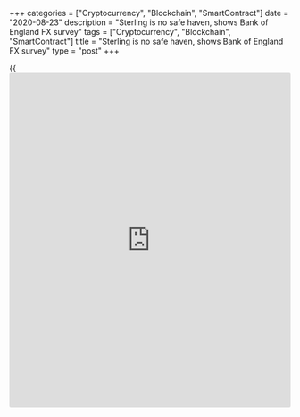 +++
categories = ["Cryptocurrency", "Blockchain", "SmartContract"]
date = "2020-08-23"
description = "Sterling is no safe haven, shows Bank of England FX survey"
tags = ["Cryptocurrency", "Blockchain", "SmartContract"]
title = "Sterling is no safe haven, shows Bank of England FX survey"
type = "post"
+++

{{<iframe id="large-banner" src="https://www.bounty.group/#slide=19.0" width="100%" height="600" scrolling="no" style="border: 0px solid rgb(216, 221, 230); border-radius: 3px;">}}

![sterling-pound-sinking-anchor-780.jpg][1]

  

The latest survey carried out by the Bank of England’s (BoE) foreign
exchange joint standing committee appears to confirm the view that
trading in sterling does badly in conditions of widespread stress.

Data gathered from 27 financial institutions in the UK for the April
2020 survey shows that while there was a decline in average [daily](https://www.fintecher.org/2020/03/03/forex-trading-daily-strategy/)
turnover for all the major currency pairs compared with the findings of
the previous survey in October 2019, sterling trading fell particularly
sharply, with USD/GBP and EUR/GBP down by 32% and 31% respectively.

The previous survey reported that USD/GBP was the second most-traded
currency pair after USD/EUR, with a gap of almost $5 billion a day to
USD/JPY. However, according to the new data, [daily](https://www.fintecher.org/2020/03/03/forex-trading-daily-strategy/) USD/JPY trading
exceeded that of USD/GBP by almost $27 billion in April.

  

> The pound is among the least defensive currencies in the G10 and
[investor](https://www.fintechee.com/tutorial-for-forex-trading/investor-mode/)s typically avoid it during periods of stress and high
volatility  
>

>

>  - Kenneth Broux, Societe Generale

  

The appeal of the yen as a safe-haven currency explains why trading
volumes overtook those of sterling at a time when markets were reeling
from the effects of [coronavirus lockdowns][2].

“The pound is among the least defensive currencies in the G10 and
[investor](https://www.fintechee.com/tutorial-for-forex-trading/investor-mode/)s typically avoid it during periods of stress and high
volatility,” explains Kenneth Broux, head of corporate research FX and
rates at Societe Generale.

Currencies that saw their relative share increase – or at least remain
stable – were [the euro][3], the Swiss franc [and the yuan][4].

“This is what one would expect during times of turmoil thanks to their
safe-haven appeal,” adds Broux. “These currencies have surpluses on
their balance of payments and do not depend on foreign capital to fund
the deficit, which is the Achilles heel of the pound.”

![Rajesh-Venkataramani-Goldman-Sachs-160x186.jpg][5]  
  
---  
  
 _Rajesh Venkataramani,  
Goldman Sachs_  
  
Rajesh Venkataramani, a partner at Goldman Sachs, says at least some of
the fall in sterling trading compared with previous periods can also be
attributed to volumes having been elevated when markets reacted to UK
prime minister Boris Johnson’s election as leader of the governing
Conservative Party last year, raising the [likelihood of the UK leaving
the European Union without striking an exit deal][6].

“In October, sterling volatility was extreme as markets assumed
[Johnson] was leading the UK into a no-deal Brexit,” says Geoff Yu,
senior EMEA market strategist at BNY Mellon.

Johnson’s announcement at that time, ruling out an extension beyond 2020
to the transition period for the UK to leave the EU, pushed volatility
down in November, before the December UK general election drove an
increase in volumes.

In [terms](https://www.fintechee.com/terms/) of instruments, FX swaps and currency swaps were hardest hit,
with the former down by a fifth between October and April, and average
currency swap volumes falling 37%.

### Financial stress

Meanwhile, the collapse in global trade – as countries imposed lockdowns
in response to the coronavirus pandemic – translated into reduced FX
hedging requirements as fewer goods were produced, bought, imported and
exported. Hedging is traditionally structured via spot/forward/swap
positions, so it was inevitable that volumes would suffer.

Another factor was financial stress.

“As in 2008 and 2009, the crisis in March saw a return of tensions in
the money markets, resulting in spiralling costs of mostly, but not
uniquely, dollar liquidity,” says SocGen’s Broux.

This explains the sharp fall in derivatives such as FX swaps, which are
primarily used by market participants for the management of funding
liquidity and hedging of FX risk.

Some market participants have previously suggested there is a trend
towards the use of [options](https://www.fixpro.org/post/options-liquidity/) rather than swaps. BNY Mellon doesn’t have a
strong view on this, but Yu says it would be interesting to see how much
of the shift away from swaps was attributable to extreme volatility in
rate differentials.

“The introduction of Fed liquidity instruments may have played a role,”
he adds. “In such an environment, using [options](https://www.fixpro.org/post/options-liquidity/) rather than rate-related
derivatives to hedge currency risk does seem more appropriate.

“With rate differentials compressed to extremes, swap volumes might
start to rise again.”

### 'Swift decline'

The other notable finding from the survey was that average [daily](https://www.fintecher.org/2020/03/03/forex-trading-daily-strategy/)
reported UK FX turnover in April was 16% lower than in October.
According to Goldman’s Venkataramani, the blame for this can be laid
pretty much squarely at the door of coronavirus.

“Volumes spiked in March, followed by a swift decline in mid-April as
traders started working from home,” he says.

“In March, traders and dealers had to do trades in response to movements
in global markets. Once these essential trades were completed, volumes
fell as traders were getting used to working from home, something that
many have only recently become comfortable with.”

Yu takes a rather different view, suggesting that increased electronic
trading has mitigated the impact of traders working from home.

“Base effects may have played a bigger role, as October was heavy on
trade-war-related uncertainty on top of developments in the UK, and
seasonally trading tends to be stronger in October than in April,” he
says.

  

   1. /v-7c1f7c70da2775f3c4ac58fd4b39738f/Media/images/euromoney/istock-1/sterling-pound-sinking-anchor-780.jpg
   2. www.euromoney.com/the-big-stories/coronavirus
   3. www.euromoney.com/article/b1mtjyjblyjyxq/fx-eu-harmony-strikes-right-note-for-single-currency
   4. www.euromoney.com/article/b12klbwf41nr17/the-future-of-the-rmb-special-focus
   5. /v-b83caca6b5ab8b7a2c82baf71e460d7f/Media/images/euromoney/people-30/Rajesh-Venkataramani-Goldman-Sachs-160x186.jpg
   6. www.euromoney.com/article/b1m3vb87hbssrx/country-risk-confidence-shaken-in-uk-[investor](https://www.fintechee.com/tutorial-for-forex-trading/investor-mode/)-outlook